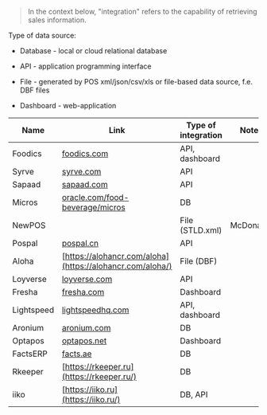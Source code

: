 > In the context below, "integration" refers to the capability of retrieving sales information.

Type of data source:

- Database - local or cloud relational database 

- API - application programming interface

- File  - generated by POS xml/json/csv/xls or file-based data source, f.e. DBF files

- Dashboard - web-application

| Name       | Link                                                                      | Type of integration | Notes     |
| ---------- | ------------------------------------------------------------------------- | ------------------- | --------- |
| Foodics    | [foodics.com](http://foodics.com/)                                        | API, dashboard      |           |
| Syrve      | [syrve.com](http://syrve.com)                                             | API                 |           |
| Sapaad     | [sapaad.com](http://sapaad.com)                                           | API                 |           |
| Micros     | [oracle.com/food-beverage/micros](http://oracle.com/food-beverage/micros) | DB                  |           |
| NewPOS     |                                                                           | File (STLD.xml)     | McDonalds |
| Pospal     | [pospal.cn](http://pospal.cn)                                             | API                 |           |
| Aloha      | [https://alohancr.com/aloha](https://alohancr.com/aloha/)                 | File (DBF)          |           |
| Loyverse   | [loyverse.com](http://loyverse.com)                                       | API                 |           |
| Fresha     | [fresha.com](http://fresha.com)                                           | Dashboard           |           |
| Lightspeed | [lightspeedhq.com](http://lightspeedhq.com/)                              | API, dashboard      |           |
| Aronium    | [aronium.com](http://aronium.com/en)                                      | DB                  |           |
| Optapos    | [optapos.net](http://optapos.net)                                         | Dashboard           |           |
| FactsERP   | [facts.ae](http://facts.ae)                                               | DB                  |           |
| Rkeeper    | [https://rkeeper.ru](https://rkeeper.ru/)                                 | DB                  |           |
| iiko       | [https://iiko.ru](https://iiko.ru/)                                       | DB, API             |           |












